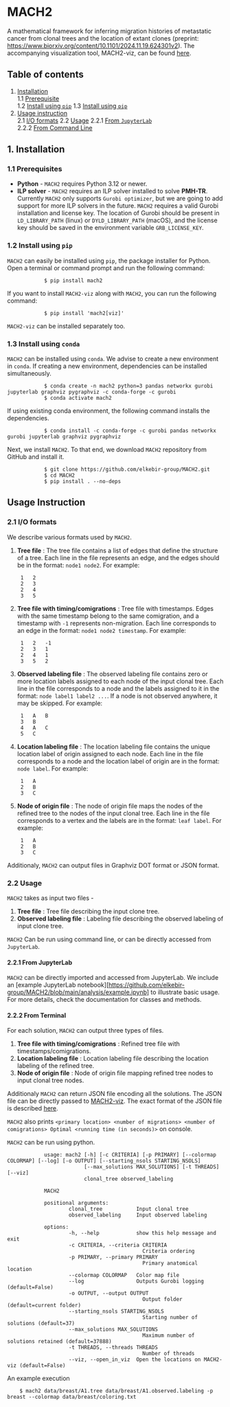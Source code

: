 # MACH2

A mathematical framework for inferring migration histories of metastatic cancer from clonal trees and the location of extant clones (preprint: https://www.biorxiv.org/content/10.1101/2024.11.19.624301v2). The accompanying visualization tool, MACH2-viz, can be found [here](https://github.com/elkebir-group/mach2-viz).

## Table of contents

1. [Installation](#installation)  
        1.1 [Prerequisite](#prerequisite)  
        1.2 [Install using `pip`](#install-using-pip)
        1.3 [Install using `pip`](#install-using-conda)
2. [Usage instruction](#usage-instruction)  
        2.1 [I/O formats](#io-formats)
        2.2 [Usage](#usage)
                2.2.1 [From `JupyterLab`](#from-jupyterlab)  
                2.2.2 [From Command Line](#from-command-line)  

## 1. Installation

### 1.1 Prerequisites

- **Python** - `MACH2` requires Python 3.12 or newer.
- **ILP solver** - `MACH2` requires an ILP solver installed to solve **PMH-TR**. Currently `MACH2` only supports `Gurobi optimizer`, but we are going to add support for more ILP solvers in the future. `MACH2` requires a valid Gurobi installation and license key. The location of Gurobi should be present in `LD_LIBRARY_PATH` (linux) or `DYLD_LIBRARY_PATH` (macOS), and the license key should be saved in the environment variable `GRB_LICENSE_KEY`.

### 1.2 Install using `pip`

`MACH2` can easily be installed using `pip`, the package installer for Python. Open a terminal or command prompt and run the following command:

                $ pip install mach2

If you want to install `MACH2-viz` along with `MACH2`, you can run the following command:

                $ pip install 'mach2[viz]' 

`MACH2-viz` can be installed separately too.

### 1.3 Install using `conda`

`MACH2` can be installed using `conda`. We advise to create a new environment in `conda`. If creating a new environment, dependencies can be installed simultaneously.

                $ conda create -n mach2 python=3 pandas networkx gurobi jupyterlab graphviz pygraphviz -c conda-forge -c gurobi
                $ conda activate mach2

If using existing conda environment, the following command installs the dependencies.

                $ conda install -c conda-forge -c gurobi pandas networkx gurobi jupyterlab graphviz pygraphviz

Next, we install `MACH2`. To that end, we download `MACH2` repository from GitHub and install it.

                $ git clone https://github.com/elkebir-group/MACH2.git
                $ cd MACH2
                $ pip install . --no-deps

## Usage Instruction

### 2.1 I/O formats

We describe various formats used by `MACH2`.

1. **Tree file** : The tree file contains a list of edges that define the structure of a tree. Each line in the file represents an edge, and the edges should be in the format: `node1 node2`. For example:

        1   2
        2   3
        2   4 
        3   5

2. **Tree file with timing/comigrations** : Tree file with timestamps. Edges with the same timestamp belong to the same comigration, and a timestamp with `-1` represents non-migration. Each line corresponds to an edge in the format: `node1 node2 timestamp`. For example:

        1   2   -1
        2   3   1
        2   4   1
        3   5   2

3. **Observed labeling file** : The observed labeling file contains zero or more location labels assigned to each node of the input clonal tree. Each line in the file corresponds to a node and the labels assigned to it in the format: `node label1 label2 ...`. If a node is not observed anywhere, it may be skipped. For example:

        1   A   B
        3   B
        4   A   C
        5   C

4. **Location labeling file** : The location labeling file contains the unique location label of origin assigned to each node. Each line in the file corresponds to a node and the location label of origin are in the format: `node label`. For example:

        1   A
        2   B
        3   C

5. **Node of origin file** : The node of origin file maps the nodes of the refined tree to the nodes of the input clonal tree. Each line in the file corresponds to a vertex and the labels are in the format: `leaf label`. For example:

        1   A
        2   B
        3   C
        
Additionaly, `MACH2` can output files in Graphviz DOT format or JSON format.

### 2.2 Usage

`MACH2` takes as input two files - 

1. **Tree file** : Tree file describing the input clone tree.
2. **Observed labeling file** : Labeling file describing the observed labeling of input clone tree.


`MACH2` Can be run using command line, or can be directly accessed from `JupyterLab`.

#### 2.2.1 From JupyterLab

`MACH2` can be directly imported and accessed from JupyterLab. 
We include an [example JupyterLab notebook][https://github.com/elkebir-group/MACH2/blob/main/analysis/example.ipynb] to illustrate basic usage.
For more details, check the documentation for classes and methods.


#### 2.2.2 From Terminal


For each solution, `MACH2` can output three types of files.

1. **Tree file with timing/comigrations** : Refined tree file with timestamps/comigrations.
2. **Location labeling file** : Location labeling file describing the location labeling of the refined tree.
3. **Node of origin file** : Node of origin file mapping refined tree nodes to input clonal tree nodes.

Additionaly `MACH2` can return JSON file encoding all the solutions. The JSON file can be directly passed to [MACH2-viz](https://github.com/elkebir-group/mach2-viz). The exact format of the JSON file is described [here](https://github.com/elkebir-group/mach2-viz/README.md).

`MACH2` also prints `<primary location> <number of migrations> <number of comigrations> Optimal <running time (in seconds)>` on console.

`MACH2` can be run using python.

                usage: mach2 [-h] [-c CRITERIA] [-p PRIMARY] [--colormap COLORMAP] [--log] [-o OUTPUT] [--starting_nsols STARTING_NSOLS]
                             [--max_solutions MAX_SOLUTIONS] [-t THREADS] [--viz]
                             clonal_tree observed_labeling

                MACH2

                positional arguments:
                        clonal_tree           Input clonal tree
                        observed_labeling     Input observed labeling

                options:
                        -h, --help            show this help message and exit
                        -c CRITERIA, --criteria CRITERIA
                                                Criteria ordering
                        -p PRIMARY, --primary PRIMARY
                                                Primary anatomical location
                        --colormap COLORMAP   Color map file
                        --log                 Outputs Gurobi logging (default=False)
                        -o OUTPUT, --output OUTPUT
                                                Output folder (default=current folder)
                        --starting_nsols STARTING_NSOLS
                                                Starting number of solutions (default=37)
                        --max_solutions MAX_SOLUTIONS
                                                Maximum number of solutions retained (default=37888)
                        -t THREADS, --threads THREADS
                                                Number of threads
                        --viz, --open_in_viz  Open the locations on MACH2-viz (default=False)

An example execution

        $ mach2 data/breast/A1.tree data/breast/A1.observed.labeling -p breast --colormap data/breast/coloring.txt
        

